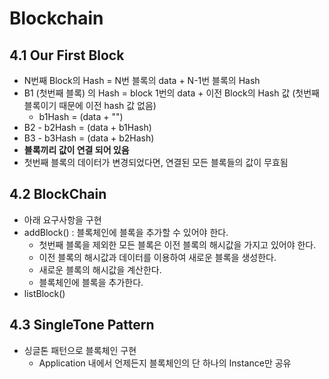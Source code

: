 # Blockchain

## 4.1 Our First Block
- N번째 Block의 Hash = N번 블록의 data + N-1번 블록의 Hash
- B1 (첫번째 블록) 의 Hash = block 1번의 data + 이전 Block의 Hash 값 (첫번째 블록이기 때문에 이전 hash 값 없음)
  - b1Hash = (data + "")
- B2 - b2Hash = (data + b1Hash)
- B3 - b3Hash = (data + b2Hash)
- **블록끼리 값이 연결 되어 있음**
- 첫번째 블록의 데이터가 변경되었다면, 연결된 모든 블록들의 값이 무효됨

## 4.2 BlockChain
- 아래 요구사항을 구현
- addBlock() : 블록체인에 블록을 추가할 수 있어야 한다. 
  - 첫번째 블록을 제외한 모든 블록은 이전 블록의 해시값을 가지고 있어야 한다.
  - 이전 블록의 해시값과 데이터를 이용하여 새로운 블록을 생성한다. 
  - 새로운 블록의 해시값을 계산한다.
  - 블록체인에 블록을 추가한다.
- listBlock()

## 4.3 SingleTone Pattern
- 싱글톤 패턴으로 블록체인 구현
  - Application 내에서 언제든지 블록체인의 단 하나의 Instance만 공유